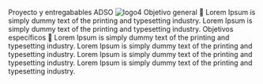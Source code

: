 Proyecto y entregabables ADSO
![logo4](https://github.com/senacti/project-scrum-4-agroservice/assets/167369251/131e34c2-903c-49c7-8db0-c2487d751e15)
Objetivo general 🎯
Lorem Ipsum is simply dummy text of the printing and typesetting industry. Lorem Ipsum is simply dummy text of the printing and typesetting industry.
Objetivos específicos 🎯
Lorem Ipsum is simply dummy text of the printing and typesetting industry.
Lorem Ipsum is simply dummy text of the printing and typesetting industry.
Lorem Ipsum is simply dummy text of the printing and typesetting industry.
Lorem Ipsum is simply dummy text of the printing and typesetting industry.
